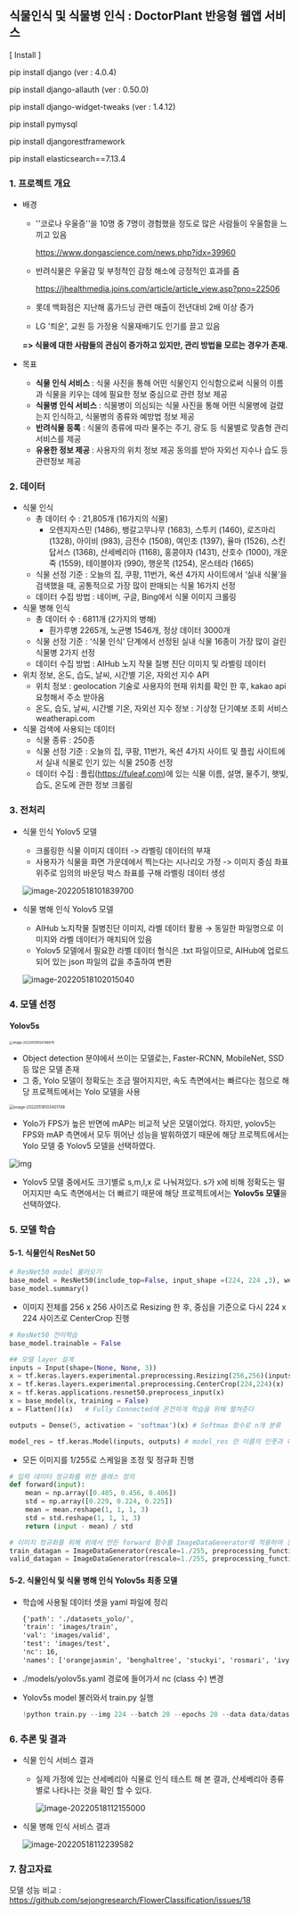 ## 식물인식 및 식물병 인식 : DoctorPlant 반응형 웹앱 서비스

[ Install ]

pip install django (ver : 4.0.4)

pip install django-allauth (ver : 0.50.0)

pip install django-widget-tweaks (ver : 1.4.12)

pip install pymysql

pip install djangorestframework 

pip install elasticsearch==7.13.4



### 1. 프로젝트 개요 

- 배경

  - ''코로나 우울증''을 10명 중 7명이 경험했을 정도로 많은 사람들이 우울함을 느끼고 있음 

    https://www.dongascience.com/news.php?idx=39960

  - 반려식물은 우울감 및 부정적인 감정 해소에 긍정적인 효과를 줌

    https://jhealthmedia.joins.com/article/article_view.asp?pno=22506

  - 롯데 백화점은 지난해 홈가드닝 관련 매출이 전년대비 2배 이상 증가

  - LG '틔운', 교원 등 가정용 식물재배기도 인기를 끌고 있음 

  **=> 식물에 대한 사람들의 관심이 증가하고 있지만, 관리 방법을 모르는 경우가 존재.**

- 목표
  - **식물 인식 서비스** : 식물 사진을 통해 어떤 식물인지 인식함으로써 식물의 이름과 식물을 키우는 데에 필요한 정보 중심으로 관련 정보 제공
  - **식물병 인식 서비스** : 식물병이 의심되는 식물 사진을 통해 어떤 식물병에 걸렸는지 인식하고, 식물병의 종류와 예방법 정보 제공
  - **반려식물 등록** : 식물의 종류에 따라 물주는 주기, 광도 등 식물별로 맞춤형 관리 서비스를 제공
  - **유용한 정보 제공** : 사용자의 위치 정보 제공 동의를 받아 자외선 지수나 습도 등 관련정보 제공

### 2. 데이터

- 식물 인식 
  - 총 데이터 수 : 21,805개 (16가지의 식물)
    - 오렌지자스민 (1486), 뱅갈고무나무 (1683), 스투키 (1460), 로즈마리 (1328), 아이비 (983), 금전수 (1508), 여인초 (1397), 율마 (1526), 스킨답서스 (1368), 산세베리아 (1168), 홍콩야자 (1431), 산호수 (1000), 개운죽 (1559), 테이블야자 (990), 행운목 (1254), 몬스테라 (1665)
  - 식물 선정 기준 : 오늘의 집, 쿠팡, 11번가, 옥션 4가지 사이트에서 ‘실내 식물’을 검색했을 때, 공통적으로 가장 많이 판매되는 식물 16가지 선정
  - 데이터 수집 방법 : 네이버, 구글, Bing에서 식물 이미지 크롤링
- 식물 병해 인식
  - 총 데이터 수 : 6811개 (2가지의 병해)
    - 흰가루병 2265개, 노균병 1546개, 정상 데이터 3000개
  - 식물 선정 기준 : ‘식물 인식’ 단계에서 선정된 실내 식물 16종이 가장 많이 걸린 식물병 2가지 선정
  - 데이터 수집 방법 : AIHub 노지 작물 질병 진단 이미지 및 라벨링 데이터
- 위치 정보, 온도, 습도, 날씨, 시간별 기온, 자외선 지수 API
  - 위치 정보 : geolocation 기술로 사용자의 현재 위치를 확인 한 후, kakao api 요청해서 주소 받아옴
  - 온도, 습도, 날씨, 시간별 기온, 자외선 지수 정보 : 기상청 단기예보 조회 서비스 weatherapi.com
- 식물 검색에 사용되는 데이터 
  - 식물 종류 : 250종
  - 식물 선정 기준 : 오늘의 집, 쿠팡, 11번가, 옥션 4가지 사이트 및 플립 사이트에서 실내 식물로 인기 있는 식물 250종 선정
  - 데이터 수집 : 플립(https://fuleaf.com)에 있는 식물 이름, 설명, 물주기, 햇빛, 습도, 온도에 관한 정보 크롤링

### 3. 전처리

- 식물 인식 Yolov5 모델 

  - 크롤링한 식물 이미지 데이터 -> 라벨링 데이터의 부재
  - 사용자가 식물을 화면 가운데에서 찍는다는 시나리오 가정 -> 이미지 중심 좌표 위주로 임의의 바운딩 박스 좌표를 구해 라벨링 데이터 생성 

  ![image-20220518101839700](README.assets/image-20220518101839700.png)

- 식물 병해 인식 Yolov5 모델

  - AIHub 노지작물 질병진단 이미지, 라벨 데이터 활용 → 동일한 파일명으로 이미지와 라벨 데이터가 매치되어 있음
  - Yolov5 모델에서 필요한 라벨 데이터 형식은 .txt 파일이므로, AIHub에 업로드 되어 있는 json 파일의 값을 추출하여 변환

  ![image-20220518102015040](README.assets/image-20220518102015040.png)

### 4. 모델 선정

#### Yolov5s 

<img src="README.assets/image-20220518104748879.png" alt="image-20220518104748879" style="zoom:40%;" />

- Object detection 분야에서 쓰이는 모델로는, Faster-RCNN, MobileNet, SSD 등 많은 모델 존재
- 그 중, Yolo 모델이 정확도는 조금 떨어지지만, 속도 측면에서는 빠르다는 점으로 해당 프로젝트에서는 Yolo 모델을 사용



<img src="README.assets/image-20220518103401748.png" alt="image-20220518103401748" style="zoom:50%;" />

- Yolo가 FPS가 높은 반면에 mAP는 비교적 낮은 모델이었다. 하지만, yolov5는 FPS와 mAP 측면에서 모두 뛰어난 성능을 발휘하였기 때문에 해당 프로젝트에서는 Yolo 모델 중 Yolov5 모델을 선택하였다. 

![img](https://blog.kakaocdn.net/dn/byg6SH/btqJDXlWTIr/8uQHQUnUs9MbVjTpkRvL0K/img.png)

- Yolov5 모델 중에서도 크기별로 s,m,l,x 로 나눠져있다. s가 x에 비해 정확도는 떨어지지만 속도 측면에서는 더 빠르기 때문에 해당 프로젝트에서는 **Yolov5s 모델**을 선택하였다. 

### 5. 모델 학습

#### 5-1. 식물인식 ResNet 50 

```python
# ResNet50 model 불러오기 
base_model = ResNet50(include_top=False, input_shape =(224, 224 ,3), weights = 'imagenet')
base_model.summary()
```

- 이미지 전체를 256 x 256 사이즈로 Resizing 한 후, 중심을 기준으로 다시 224 x 224 사이즈로 CenterCrop 진행

```python
# ResNet50 전이학습 
base_model.trainable = False

## 모델 layer 설계
inputs = Input(shape=(None, None, 3))
x = tf.keras.layers.experimental.preprocessing.Resizing(256,256)(inputs) 
x = tf.keras.layers.experimental.preprocessing.CenterCrop(224,224)(x)
x = tf.keras.applications.resnet50.preprocess_input(x)
x = base_model(x, training = False)
x = Flatten()(x)   # Fully Connected에 온전하게 학습을 위해 펼쳐준다 

outputs = Dense(5, activation = 'softmax')(x) # Softmax 함수로 n개 분류

model_res = tf.keras.Model(inputs, outputs) # model_res 란 이름의 인풋과 아웃풋이 정해진 모델
```

- 모든 이미지를 1/255로 스케일을 조정 및 정규화 진행

```python
# 입력 데이터 정규화를 위한 클래스 정의
def forward(input):
    mean = np.array([0.485, 0.456, 0.406])
    std = np.array([0.229, 0.224, 0.225])
    mean = mean.reshape(1, 1, 1, 3)
    std = std.reshape(1, 1, 1, 3)
    return (input - mean) / std
```

```python
# 이미지 정규화를 위해 위에서 만든 forward 함수를 ImageDataGenerator에 적용하여 진행
train_datagan = ImageDataGenerator(rescale=1./255, preprocessing_function = forward)
valid_datagan = ImageDataGenerator(rescale=1./255, preprocessing_function = forward)
```

#### 5-2. 식물인식 및 식물 병해 인식 Yolov5s 최종 모델

- 학습에 사용될 데이터 셋을 yaml 파일에 정리

  ```tex
  {'path': './datasets_yolo/', 
  'train': 'images/train', 
  'val': 'images/valid', 
  'test': 'images/test', 
  'nc': 16, 
  'names': ['orangejasmin', 'benghaltree', 'stuckyi', 'rosmari', 'ivy', 'geumjeonsoo', 'yeoincho', 'wilma', 'skindapsus', 'sansevieria', 'hongkong', 'sanhosoo', 'gaewoonjuk', 'tableyaja', 'hangwoonmok', 'monstera']}
  ```

- ./models/yolov5s.yaml 경로에 들어가서 nc (class 수) 변경

- Yolov5s model 불러와서 train.py 실행

  ```python
  !python train.py --img 224 --batch 20 --epochs 20 --data data/datasets.yaml --cfg ./models/yolov5s.yaml --weights yolov5s.pt --name yolov5s_results
  ```

### 6. 추론 및 결과

- 식물 인식 서비스 결과 

  - 실제 가정에 있는 산세베리아 식물로 인식 테스트 해 본 결과, 산세베리아 종류별로 나타나는 것을 확인 할 수 있다.

    ![image-20220518112155000](README.assets/image-20220518112155000.png)

- 식물 병해 인식 서비스 결과

  ![image-20220518112239582](README.assets/image-20220518112239582.png)

### 7. 참고자료

모델 성능 비교 : https://github.com/sejongresearch/FlowerClassification/issues/18
